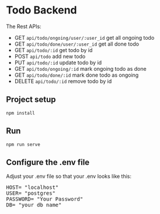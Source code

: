 # Todo Backend

The Rest APIs:

- GET `api/todo/ongoing/user/:user_id` get all ongoing todo
- GET `api/todo/done/user/:user_id` get all done todo
- GET `api/todo/:id` get todo by id
- POST `api/todo` add new todo
- PUT `api/todo/:id` update todo by id
- GET `api/todo/ongoing/:id` mark ongoing todo as done
- GET `api/todo/done/:id` mark done todo as ongoing
- DELETE `api/todo/:id` remove todo by id

## Project setup

```
npm install
```

## Run

```
npm run serve
```

## Configure the .env file

Adjust your .env file so that your .env looks like this:

<pre>
HOST= "localhost"
USER= "postgres"
PASSWORD= "Your Password"
DB= "your db name"
</pre>
